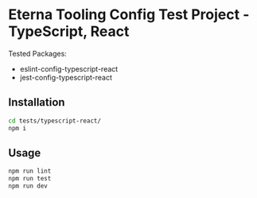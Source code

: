 # Eterna Tooling Config Test Project - TypeScript, React

Tested Packages:

- eslint-config-typescript-react
- jest-config-typescript-react

## Installation

```bash
cd tests/typescript-react/
npm i
```

## Usage

```bash
npm run lint
npm run test
npm run dev
```
